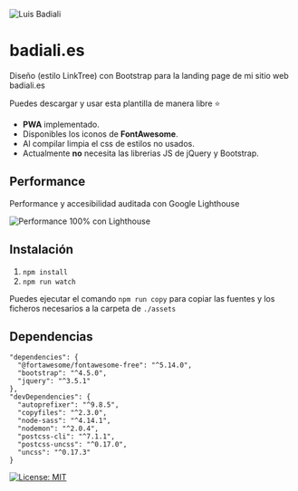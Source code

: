 ![Luis Badiali](https://repository-images.githubusercontent.com/280487130/1ce01580-d0bf-11ea-8de2-c15f264f8e6e)

# badiali.es
Diseño (estilo LinkTree) con Bootstrap para la landing page de mi sitio web badiali.es

Puedes descargar y usar esta plantilla de manera libre ⭐️

- **PWA** implementado.
- Disponibles los iconos de **FontAwesome**.
- Al compilar limpia el css de estilos no usados.
- Actualmente **no** necesita las librerias JS de jQuery y Bootstrap.

## Performance
Performance y accesibilidad auditada con Google Lighthouse

![Performance 100% con Lighthouse](https://user-images.githubusercontent.com/8589135/88642300-97f5fb80-d0c0-11ea-836e-9af24ea61734.png)

## Instalación

1. `npm install`
2. `npm run watch`

Puedes ejecutar el comando `npm run copy` para copiar las fuentes y los ficheros necesarios a la carpeta de `./assets`

## Dependencias

```
"dependencies": {
  "@fortawesome/fontawesome-free": "^5.14.0",
  "bootstrap": "^4.5.0",
  "jquery": "^3.5.1"
},
"devDependencies": {
  "autoprefixer": "^9.8.5",
  "copyfiles": "^2.3.0",
  "node-sass": "^4.14.1",
  "nodemon": "^2.0.4",
  "postcss-cli": "^7.1.1",
  "postcss-uncss": "^0.17.0",
  "uncss": "^0.17.3"
}
```

[![License: MIT](https://img.shields.io/badge/License-MIT-yellow.svg)](https://opensource.org/licenses/MIT)
